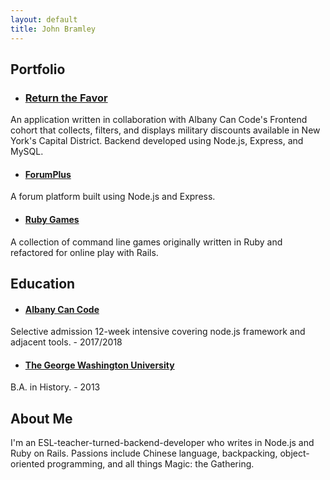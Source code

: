 ```yaml
---
layout: default
title: John Bramley
---
```


## Portfolio
* ### [Return the Favor](https://github.com/bramleyjl/return_the_favor/tree/develop)
An application written in collaboration with Albany Can Code's Frontend cohort that collects, filters, and displays military discounts available in New York's Capital District. Backend developed using Node.js, Express, and MySQL.

* #### [ForumPlus](https://github.com/bramleyjl/forum_plus)
A forum platform built using Node.js and Express.

* #### [Ruby Games](https://github.com/bramleyjl/ruby_games)
A collection of command line games originally written in Ruby and refactored for online play with Rails.

## Education
* #### [Albany Can Code](https://albanycancode.org/)
Selective admission 12-week intensive covering node.js framework and adjacent tools. - 2017/2018

* #### [The George Washington University](https://www.gwu.edu/)
B.A. in History. - 2013

## About Me

I'm an ESL-teacher-turned-backend-developer who writes in Node.js and Ruby on Rails. Passions include Chinese language, backpacking, object-oriented programming, and all things Magic: the Gathering. 

